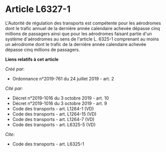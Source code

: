 # Article L6327-1

L'Autorité de régulation des transports est compétente pour les aérodromes dont le trafic annuel de la dernière année
calendaire achevée dépasse cinq millions de passagers ainsi que pour les aérodromes faisant partie d'un système d'aérodromes
au sens de l'article L. 6325-1 comprenant au moins un aérodrome dont le trafic de la dernière année calendaire achevée
dépasse cinq millions de passagers.

**Liens relatifs à cet article**

_Créé par_:

  - Ordonnance n°2019-761 du 24 juillet 2019 - art. 2

_Cité par_:

  - Décret n°2019-1016 du 3 octobre 2019 - art. 10
  - Décret n°2019-1016 du 3 octobre 2019 - art. 9
  - Code des transports - art. L1264-1 (VD)
  - Code des transports - art. L1264-15 (VD)
  - Code des transports - art. L1264-7 (VD)
  - Code des transports - art. L6325-5 (VD)

_Cite_:

  - Code des transports - art. L6325-1
